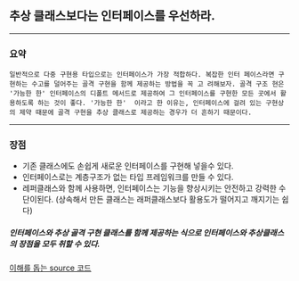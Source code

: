 ## 추상 클래스보다는 인터페이스를 우선하라.

---

### 요약

`일반적으로 다중 구현용 타입으로는 인터페이스가 가장 적합하다. 복잡한 인터
페이스라면 구현하는 수고를 덜어주는 골격 구현을 함께 제공하는 방법을 꼭 고
려해보자. 골격 구조 현은 '가능한 한' 인터페이스의 디폴트 메서드로 제공하여
그 인터페이스를 구현한 모든 곳에서 활용하도록 하는 것이 좋다. '가능한 한' 
이라고 한 이유는, 인터페이스에 걸려 있는 구현상의 제약 때문에 골격 구현을
추상 클래스로 제공하는 경우가 더 흔하기 때문이다.`

---

### 장점

 - 기존 클래스에도 손쉽게 새로운 인터페이스를 구현해 넣을수 있다.
 - 인터페이스로는 계층구조가 없는 타입 프레임워크를 만들 수 있다.
 - 레퍼클래스와 함께 사용하면, 인터페이스는 기능을 향상시키는 안전하고 강력한 수단이된다.
   (상속해서 만든 클래스는 래퍼클래스보다 활용도가 떨어지고 깨지기는 쉽다)

##### 인터페이스와 추상 골격 구현 클래스를 함께 제공하는 식으로 인터페이스와 추상클래스의 장점을 모두 취할 수 있다.

[이해를 돕는 source 코드](https://dzone.com/articles/favour-skeletal-interface-in-java)
 

